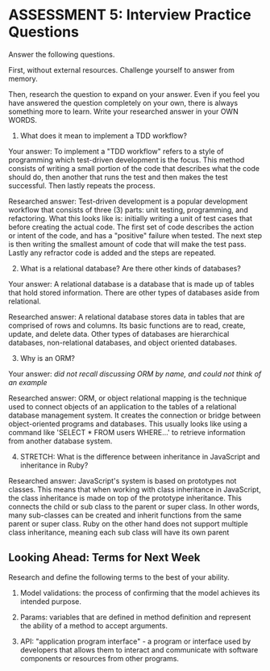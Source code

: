 # ASSESSMENT 5: Interview Practice Questions

Answer the following questions.

First, without external resources. Challenge yourself to answer from memory.

Then, research the question to expand on your answer. Even if you feel you have answered the question completely on your own, there is always something more to learn. Write your researched answer in your OWN WORDS.

1. What does it mean to implement a TDD workflow?

Your answer: To implement a "TDD workflow" refers to a style of programming which test-driven development is the focus. This method consists of writing a small portion of the code that describes what the code should do, then another that runs the test and then makes the test successful. Then lastly repeats the process.

Researched answer: Test-driven development is a popular development workflow that consists of three (3) parts: unit testing, programming, and refactoring. What this looks like is: initially writing a unit of test cases that before creating the actual code. The first set of code describes the action or intent of the code, and has a "positive" failure when tested. The next step is then writing the smallest amount of code that will make the test pass. Lastly any refractor code is added and the steps are repeated.

2. What is a relational database? Are there other kinds of databases?

Your answer: A relational database is a database that is made up of tables that hold stored information. There are other types of databases aside from relational.

Researched answer: A relational database stores data in tables that are comprised of rows and columns. Its basic functions are to read, create, update, and delete data. Other types of databases are hierarchical databases, non-relational databases, and object oriented databases.

3. Why is an ORM? 

Your answer: *did not recall discussing ORM by name, and could not think of an example*

Researched answer: ORM, or object relational mapping is the technique used to connect objects of an application to the tables of a relational database management system. It creates the connection or bridge between object-oriented programs and databases. This usually looks like using a command like 'SELECT * FROM users WHERE...' to retrieve information from another database system.

4. STRETCH: What is the difference between inheritance in JavaScript and inheritance in Ruby?

Researched answer: JavaScript's system is based on prototypes not classes. This means that when working with class inheritance in JavaScript, the class inheritance is made on top of the prototype inheritance. This connects the child or sub class to the parent or super class. In other words, many sub-classes can be created and inherit functions from the same parent or super class. Ruby on the other hand does not support multiple class inheritance, meaning each sub class will have its own parent

## Looking Ahead: Terms for Next Week

Research and define the following terms to the best of your ability.

1. Model validations: the process of confirming that the model achieves its intended purpose.

2. Params: variables that are defined in method definition and represent the ability of a method to accept arguments.

3. API: "application program interface" - a program or interface used by developers that allows them to interact and communicate with software components or resources from other programs.
